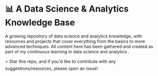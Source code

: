 # 📊 A Data Science & Analytics Knowledge Base

A growing repository of data science and analytics knowledge, with resources and projects that cover everything from the basics to more advanced techniques. All content here has been gathered and created as part of my continuous learning in data science and analytics .

⭐️ Star this repo, and if you'd like to contribute with any suggestions/resources, please open an issue!


